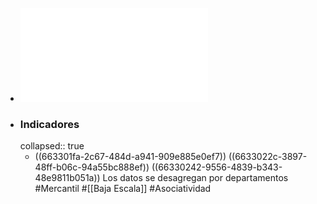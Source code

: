 - ![boletin-directorio-estadistico-empresas-2019-2021.pdf](../assets/boletin-directorio-estadistico-empresas-2019-2021_1714618726305_0.pdf)
- ### Indicadores
  collapsed:: true
	- ((663301fa-2c67-484d-a941-909e885e0ef7))
	  ((6633022c-3897-48ff-b06c-94a55bc888ef))
	  ((66330242-9556-4839-b343-48e9811b051a))
	  Los datos se desagregan por departamentos
	  #Mercantil #[[Baja Escala]] #Asociatividad